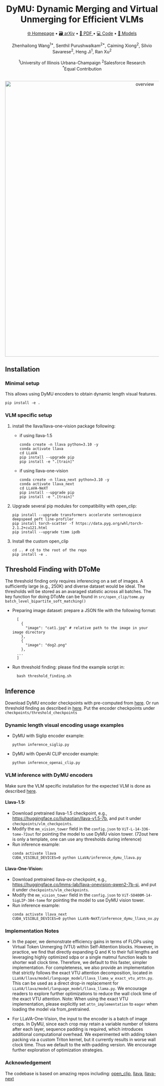 <!-- <p align="center">
  <img src="static/images/logo.png" alt="logo" width="500">
</p> -->

<div align="center">
  <h1>DyMU: Dynamic Merging and Virtual Unmerging for Efficient VLMs</h1>
</div>

<p align="center">
<a href="https://mikewangwzhl.github.io/dymu/">🌐 Homepage</a>
•
<a href="">🗃️ arXiv</a>
•
<a href="https://github.com/MikeWangWZHL/dymu/static/pdf/dymu_apr23.pdf">📃 PDF </a>
•
<a href="https://github.com/MikeWangWZHL/dymu">💻 Code</a>
•
<a href="https://huggingface.co/mikewang/DyMU/tree/main" >🤗 Models</a>


<div align="center">
Zhenhailong Wang<sup>1*</sup>, Senthil Purushwalkam<sup>2*</sup>, Caiming Xiong<sup>2</sup>, 
Silvio Savarese<sup>2</sup>, Heng Ji<sup>1</sup>, Ran Xu<sup>2</sup>
</div>
<br>
<div align="center">
<sup>1</sup>University of Illinois Urbana-Champaign   <sup>2</sup>Salesforce Research
</div>
<div align="center">
<sup>*</sup>Equal Contribution
</div>
<br>

<p align="center">
  <img src="static/images/teaser_long.png" alt="overview" width="900">
</p>


## Installation

### Minimal setup
This allows using DyMU encoders to obtain dynamic length visual features.
```
pip install -e .
```

### VLM specific setup

1. install the llava/llava-one-vision package following:
    - if using llava-1.5
      ```
      conda create -n llava python=3.10 -y
      conda activate llava
      cd LLaVA
      pip install --upgrade pip
      pip install -e ".[train]"
      ```
    - if using llava-one-vision
      ```
      conda create -n llava_next python=3.10 -y
      conda activate llava_next
      cd LLaVA-NeXT
      pip install --upgrade pip
      pip install -e ".[train]"
      ```
2. Upgrade several pip modules for compatibility with open_clip:
    ```
    pip install --upgrade transformers accelerate sentencepiece deepspeed peft line-profiler
    pip install torch-scatter -f https://data.pyg.org/whl/torch-2.1.2+cu121.html
    pip install --upgrade timm ipdb
    ```

3. Install the custom open_clip
    ```
    cd .. # cd to the root of the repo
    pip install -e .
    ```

  
## Threshold Finding with DToMe
The threshold finding only requires inferencing on a set of images. A sufficiently large (e.g., 250K) and diverse dataset would be ideal. The thresholds will be stored as an avaraged statistic across all batches. The key function for doing DToMe can be found in `src/open_clip/tome.py` `batch_level_bipartite_soft_matching()`

- Preparing image dataset: prepare a JSON file with the following format:
  ```
    [
      {
        "image": "cat1.jpg" # relative path to the image in your image directory
      },
      {
        "image": "dog2.png"
      },
    ...
    ]
  ```

- Run threshold finding: please find the example script in:
  ```
    bash threshold_finding.sh
  ```


## Inference

Download DyMU encoder checkpoints with pre-computed from [here](https://huggingface.co/mikewang/DyMU/tree/main).
Or run threshold finding as described in [here](#threshold-finding-with-dtome).
Put the encoder checkpoints under `checkpoints/threshold_checkpoints`

### Dynamic length visual encoding usage examples
- DyMU with Siglip encoder example:
  ```
  python inference_siglip.py
  ```

- DyMU with OpenAI CLIP encoder example:
  ```
  python inference_openai_clip.py
  ```

### VLM inference with DyMU encoders

Make sure the VLM specific installation for the expected VLM is done as described [here](#vlm-specific-setup).

#### Llava-1.5:
  - Download pretrained llava-1.5 checkpoint, e.g., https://huggingface.co/liuhaotian/llava-v1.5-7b, and put it under `checkpoints/vlm_checkpoints`.
  - Modify the `mm_vision_tower` field in the `config.json` to  `ViT-L-14-336-tome-72out` for pointing the model to use DyMU vision tower. (72out here is only a template, one can use any thresholds during inference)
  - Run inference example:
    ```
    conda activate llava
    CUDA_VISIBLE_DEVICES=0 python LLaVA/inference_dymu_llava.py
    ```

#### Llava-One-Vision:
  - Download pretrained llava-ov checkpoint, e.g., https://huggingface.co/lmms-lab/llava-onevision-qwen2-7b-si, and put it under `checkpoints/vlm_checkpoints`.
  - Modify the `mm_vision_tower` field in the `config.json` to  `ViT-SO400M-14-SigLIP-384-tome` for pointing the model to use DyMU vision tower.
  - Run inference example:
    ```
    conda activate llava_next
    CUDA_VISIBLE_DEVICES=0 python LLaVA-NeXT/inference_dymu_llava_ov.py
    ```

### Implementation Notes

- In the paper, we demonstrate efficiency gains in terms of FLOPs using Virtual Token Unmerging (VTU) within Self-Attention blocks. However, in practice, we find that directly expanding Q and K to their full lengths and leveraging highly optimized sdpa or a single matmul function leads to shorter wall clock time. Therefore, we default to this faster, simpler implementation.
For completeness, we also provide an implementation that strictly follows the exact VTU attention decomposition, located in `LLaVA/llava/model/language_model/llava_llama_w_exact_vtu_attn.py`. This can be used as a direct drop-in replacement for `LLaVA/llava/model/language_model/llava_llama.py`. We encourage readers to explore further optimizations to reduce the wall clock time of the exact VTU attention.
Note: When using the exact VTU implementation, please explicitly set `attn_implementation` to `eager` when loading the model via from_pretrained.

- For LLaVA-One-Vision, the input to the encoder is a batch of image crops. In DyMU, since each crop may retain a variable number of tokens after each layer, sequence padding is required, which introduces additional computational overhead. We experimented with adding token packing via a custom Triton kernel, but it currently results in worse wall clock time. Thus we default to the with-padding version. We encourage further exploration of optimization strategies.

### Acknowledgement
The codebase is based on amazing repos including: [open_clip](https://github.com/mlfoundations/open_clip.git), [llava](https://github.com/haotian-liu/LLaVA.git), [llava-next](https://github.com/LLaVA-VL/LLaVA-NeXT.git)